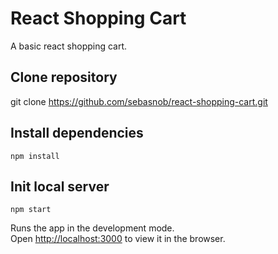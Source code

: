 # React Shopping Cart

A basic react shopping cart.

## Clone repository

git clone https://github.com/sebasnob/react-shopping-cart.git


## Install dependencies

`npm install`


## Init local server

`npm start`

Runs the app in the development mode.<br />
Open [http://localhost:3000](http://localhost:3000) to view it in the browser.

